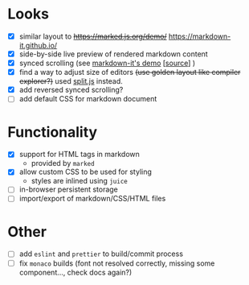 # Looks
- [x] similar layout to ~~https://marked.js.org/demo/~~ https://markdown-it.github.io/
- [x] side-by-side live preview of rendered markdown content
- [x] synced scrolling (see [markdown-it's demo](https://markdown-it.github.io/) [[source](https://github.com/markdown-it/markdown-it/blob/df4607f1d4d4be7fdc32e71c04109aea8cc373fa/support/demo_template/index.js)] )
- [x] find a way to adjust size of editors ~~(use golden layout like compiler explorer?)~~ used [split.js](https://split.js.org/) instead.
- [x] add reversed synced scrolling?
- [ ] add default CSS for markdown document

# Functionality
- [x] support for HTML tags in markdown
	- provided by `marked`
- [x] allow custom CSS to be used for styling
	- styles are inlined using `juice`
- [ ] in-browser persistent storage
- [ ] import/export of markdown/CSS/HTML files

# Other
- [ ] add `eslint` and `prettier` to build/commit process
- [ ] fix `monaco` builds (font not resolved correctly, missing some component..., check docs again?)
